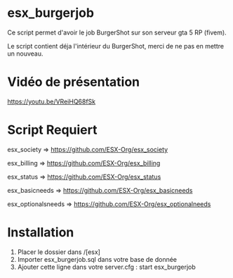 # esx_burgerjob
Ce script permet d'avoir le job BurgerShot sur son serveur gta 5 RP (fivem).

Le script contient déja l'intérieur du BurgerShot, merci de ne pas en mettre un nouveau.

# Vidéo de présentation
https://youtu.be/VReiHQ68fSk

# Script Requiert
esx_society => https://github.com/ESX-Org/esx_society

esx_billing => https://github.com/ESX-Org/esx_billing

esx_status => https://github.com/ESX-Org/esx_status

esx_basicneeds => https://github.com/ESX-Org/esx_basicneeds

esx_optionalsneeds => https://github.com/ESX-Org/esx_optionalneeds

# Installation
1) Placer le dossier dans /[esx]
2) Importer esx_burgerjob.sql dans votre base de donnée
3) Ajouter cette ligne dans votre server.cfg : start esx_burgerjob

